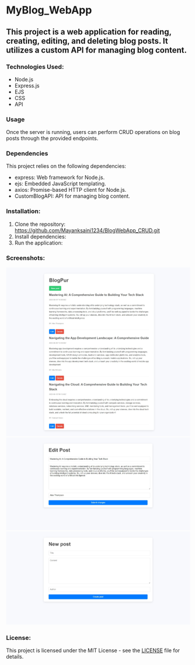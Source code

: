 # MyBlog_WebApp

## This project is a web application for reading, creating, editing, and deleting blog posts. It utilizes a custom API for managing blog content.

### Technologies Used:
- Node.js
- Express.js
- EJS
- CSS
- API

### Usage
Once the server is running, users can perform CRUD operations on blog posts through the provided endpoints.

### Dependencies
This project relies on the following dependencies:
- express: Web framework for Node.js.
- ejs: Embedded JavaScript templating.
- axios: Promise-based HTTP client for Node.js.
- CustomBlogAPI: API for managing blog content.

### Installation:
1. Clone the repository:
https://github.com/Mayanksaini1234/BlogWebApp_CRUD.git
2. Install dependencies:
3. Run the application:

### Screenshots:
![app](https://github.com/Mayanksaini1234/BlogWebApp_CRUD/blob/master/screenshots/Screenshot_31-3-2024_0406_localhost.jpeg)
![app](https://github.com/Mayanksaini1234/BlogWebApp_CRUD/blob/master/screenshots/Screenshot_31-3-2024_04210_localhost.jpeg)
![app](https://github.com/Mayanksaini1234/BlogWebApp_CRUD/blob/master/screenshots/Screenshot_31-3-2024_04220_localhost.jpeg)

### License:
This project is licensed under the MIT License - see the [LICENSE](LICENSE) file for details.

